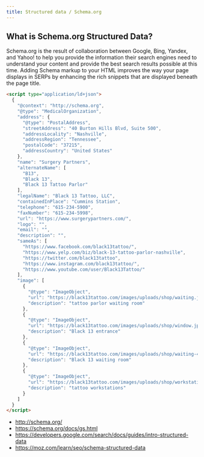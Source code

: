 ```yaml
---
title: Structured data / Schema.org
---
```


## What is Schema.org Structured Data?

Schema.org is the result of collaboration between Google, Bing, Yandex, and Yahoo! to help you provide the information their search engines need to understand your content and provide the best search results possible at this time. Adding Schema markup to your HTML improves the way your page displays in SERPs by enhancing the rich snippets that are displayed beneath the page title.

```html
<script type="application/ld+json">
  {
    "@context": "http://schema.org",
    "@type": "MedicalOrganization",
    "address": {
      "@type": "PostalAddress",
      "streetAddress": "40 Burton Hills Blvd, Suite 500",
      "addressLocality": "Nashville",
      "addressRegion": "Tennessee",
      "postalCode": "37215",
      "addressCountry": "United States"
    },
    "name": "Surgery Partners",
    "alternateName": [
      "B13",
      "Black 13",
      "Black 13 Tattoo Parlor"
    ],
    "legalName": "Black 13 Tattoo, LLC",
    "containedInPlace": "Cummins Station",
    "telephone": "615-234-5900",
    "faxNumber": "615-234-5998",
    "url": "https://www.surgerypartners.com/",
    "logo": "",
    "email": "",
    "description": "",
    "sameAs": [
      "https://www.facebook.com/black13tattoo/",
      "https://www.yelp.com/biz/black-13-tattoo-parlor-nashville",
      "https://twitter.com/black13tattoo",
      "https://www.instagram.com/black13tattoo/",
      "https://www.youtube.com/user/Black13Tattoo/"
    ],
    "image": [
      {
        "@type": "ImageObject",
        "url": "https://black13tattoo.com/images/uploads/shop/waiting.jpg",
        "description": "tattoo parlor waiting room"
      },
      {
        "@type": "ImageObject",
        "url": "https://black13tattoo.com/images/uploads/shop/window.jpg",
        "description": "Black 13 entrance"
      },
      {
        "@type": "ImageObject",
        "url": "https://black13tattoo.com/images/uploads/shop/waiting-4.jpg",
        "description": "Black 13 waiting room"
      },
      {
        "@type": "ImageObject",
        "url": "https://black13tattoo.com/images/uploads/shop/workstation-3.jpg",
        "description": "tattoo workstations"
      }
    ]
  }
</script>
```

* http://schema.org/
* https://schema.org/docs/gs.html
* https://developers.google.com/search/docs/guides/intro-structured-data
* https://moz.com/learn/seo/schema-structured-data
